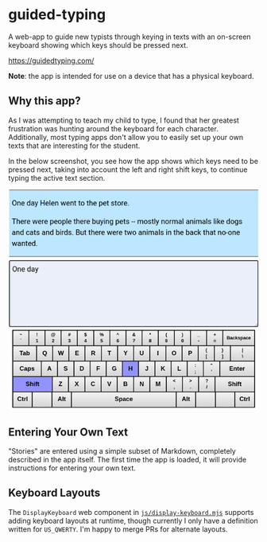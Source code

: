 # guided-typing

A web-app to guide new typists through keying in texts with an on-screen
keyboard showing which keys should be pressed next.

https://guidedtyping.com/

**Note**: the app is intended for use on a device that has a physical keyboard.

## Why this app?

As I was attempting to teach my child to type, I found that her greatest
frustration was hunting around the keyboard for each character. Additionally,
most typing apps don't allow you to easily set up your own texts that are
interesting for the student.

In the below screenshot, you see how the app shows which keys need to be pressed
next, taking into account the left and right shift keys, to continue typing the
active text section.

![App screenshot](https://github.com/jessepav/guided-typing/blob/master/doc/guided-typing-screenshot.png)

## Entering Your Own Text

"Stories" are entered using a simple subset of Markdown, completely described in
the app itself. The first time the app is loaded, it will provide instructions
for entering your own text.

## Keyboard Layouts

The `DisplayKeyboard` web component in
[`js/display-keyboard.mjs`](https://github.com/jessepav/guided-typing/blob/master/js/display-keyboard.mjs)
supports adding keyboard layouts at runtime, though currently I only have a
definition written for `US_QWERTY`. I'm happy to merge PRs for alternate
layouts.
